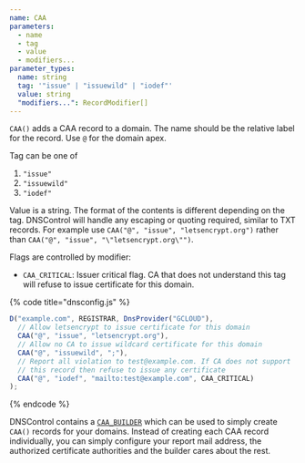 ```yaml
---
name: CAA
parameters:
  - name
  - tag
  - value
  - modifiers...
parameter_types:
  name: string
  tag: '"issue" | "issuewild" | "iodef"'
  value: string
  "modifiers...": RecordModifier[]
---
```


`CAA()` adds a CAA record to a domain. The name should be the relative label for the record. Use `@` for the domain apex.

Tag can be one of
1. `"issue"`
2. `"issuewild"`
3. `"iodef"`

Value is a string. The format of the contents is different depending on the tag. DNSControl will handle any escaping or quoting required, similar to TXT records. For example use `CAA("@", "issue", "letsencrypt.org")` rather than `CAA("@", "issue", "\"letsencrypt.org\"")`.

Flags are controlled by modifier:
- `CAA_CRITICAL`: Issuer critical flag. CA that does not understand this tag will refuse to issue certificate for this domain.

{% code title="dnsconfig.js" %}
```javascript
D("example.com", REGISTRAR, DnsProvider("GCLOUD"),
  // Allow letsencrypt to issue certificate for this domain
  CAA("@", "issue", "letsencrypt.org"),
  // Allow no CA to issue wildcard certificate for this domain
  CAA("@", "issuewild", ";"),
  // Report all violation to test@example.com. If CA does not support
  // this record then refuse to issue any certificate
  CAA("@", "iodef", "mailto:test@example.com", CAA_CRITICAL)
);
```
{% endcode %}

DNSControl contains a [`CAA_BUILDER`](../record/CAA_BUILDER.md) which can be used to simply create `CAA()` records for your domains. Instead of creating each CAA record individually, you can simply configure your report mail address, the authorized certificate authorities and the builder cares about the rest.
